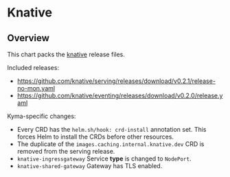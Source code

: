 # Knative

## Overview

This chart packs the [knative](https://github.com/knative/docs) release files.

Included releases:
 * https://github.com/knative/serving/releases/download/v0.2.1/release-no-mon.yaml
 * https://github.com/knative/eventing/releases/download/v0.2.0/release.yaml

Kyma-specific changes:
 * Every CRD has the `helm.sh/hook: crd-install` annotation set. This forces Helm to install the CRDs before other resources.
 * The duplicate of the `images.caching.internal.knative.dev` CRD is removed from the serving release.
 * `knative-ingressgateway` Service **type** is changed to `NodePort`.
 * `knative-shared-gateway` Gateway has TLS enabled.
